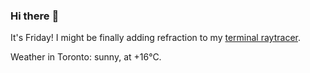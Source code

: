 ### Hi there :wave:

It's Friday! I might be finally adding refraction to my [terminal raytracer](https://github.com/bewuethr/bash-raytracer).

Weather in Toronto: sunny, at +16°C.
